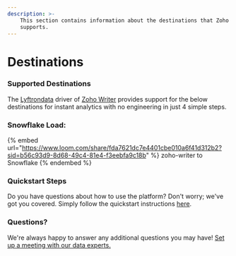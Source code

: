 ```yaml
---
description: >-
    This section contains information about the destinations that Zoho Writer
    supports.
---
```


# Destinations

### Supported Destinations

The [Lyftrondata](https://www.lyftrondata.com/) driver of [Zoho Writer](None) provides support for the below destinations for instant analytics with no engineering in just 4 simple steps.

### Snowflake Load:

{% embed url="https://www.loom.com/share/fda7621dc7e4401cbe010a6f41d312b2?sid=b56c93d9-8d68-49c4-81e4-f3eebfa9c18b" %}
zoho-writer to Snowflake
{% endembed %}

### Quickstart Steps

Do you have questions about how to use the platform? Don't worry; we've got you covered. Simply follow the quickstart instructions [here](../../../quickstart-steps.md).

### Questions? <a href="#questions" id="questions"></a>

We're always happy to answer any additional questions you may have! [Set up a meeting with our data experts.](https://www.lyftrondata.com/book-a-meeting/)
